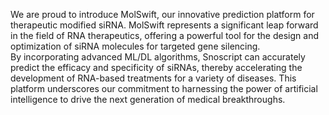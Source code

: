 We are proud to introduce MolSwift, our innovative prediction platform for therapeutic modified siRNA. MolSwift represents a significant leap forward in the field of RNA therapeutics, offering a powerful tool for the design and optimization of siRNA molecules for targeted gene silencing.
\
By incorporating advanced ML/DL algorithms, Snoscript can accurately predict the efficacy and specificity of siRNAs, thereby accelerating the development of RNA-based treatments for a variety of diseases. This platform underscores our commitment to harnessing the power of artificial intelligence to drive the next generation of medical breakthroughs.
